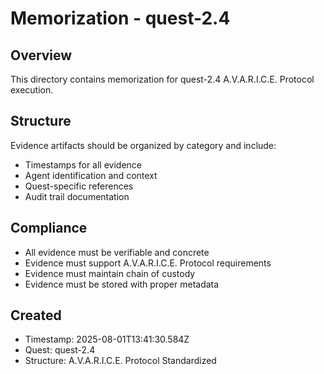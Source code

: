 # Memorization - quest-2.4

## Overview
This directory contains memorization for quest-2.4 A.V.A.R.I.C.E. Protocol execution.

## Structure
Evidence artifacts should be organized by category and include:
- Timestamps for all evidence
- Agent identification and context
- Quest-specific references
- Audit trail documentation

## Compliance
- All evidence must be verifiable and concrete
- Evidence must support A.V.A.R.I.C.E. Protocol requirements
- Evidence must maintain chain of custody
- Evidence must be stored with proper metadata

## Created
- Timestamp: 2025-08-01T13:41:30.584Z
- Quest: quest-2.4
- Structure: A.V.A.R.I.C.E. Protocol Standardized
